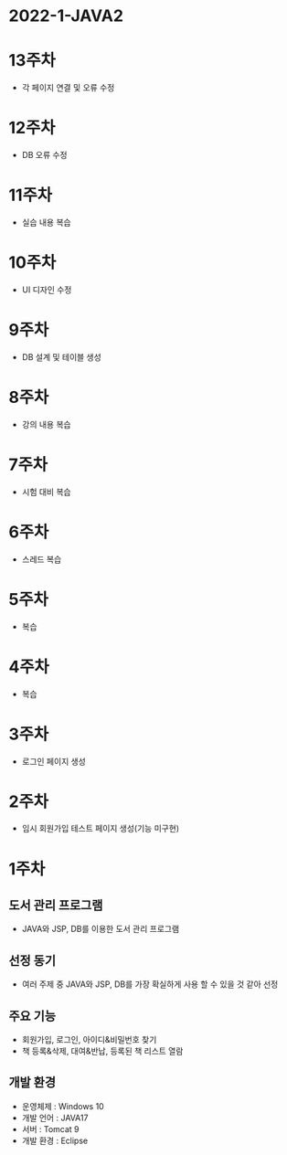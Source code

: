 2022-1-JAVA2
============
13주차
=====
* 각 페이지 연결 및 오류 수정

12주차
=====
* DB 오류 수정

11주차
=====
* 실습 내용 복습

10주차
=====
* UI 디자인 수정

9주차
=====
* DB 설계 및 테이블 생성

8주차
=====
* 강의 내용 복습

7주차
=====
* 시험 대비 복습

6주차
=====
* 스레드 복습

5주차
=====
* 복습

4주차
=====
* 복습

3주차
=====
* 로그인 페이지 생성

2주차
=====
* 임시 회원가입 테스트 페이지 생성(기능 미구현)

1주차
=====
도서 관리 프로그램
------------------
* JAVA와 JSP, DB를 이용한 도서 관리 프로그램

선정 동기
---------
* 여러 주제 중 JAVA와 JSP, DB를 가장 확실하게 사용 할 수 있을 것 같아 선정

주요 기능
---------
* 회원가입, 로그인, 아이디&비밀번호 찾기
* 책 등록&삭제, 대여&반납, 등록된 책 리스트 열람

개발 환경
---------
* 운영체제 : Windows 10
* 개발 언어 : JAVA17
* 서버 : Tomcat 9
* 개발 환경 : Eclipse
